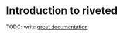 # Introduction to riveted

TODO: write [great documentation](http://jacobian.org/writing/great-documentation/what-to-write/)
